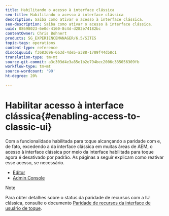 ```yaml
---
title: Habilitando o acesso à interface clássica
seo-title: Habilitando o acesso à interface clássica
description: Saiba como ativar o acesso à interface clássica.
seo-description: Saiba como ativar o acesso à interface clássica.
uuid: 08698023-6e0d-4160-8c4d-d282e74182bc
contentOwner: Chris Bohnert
products: SG_EXPERIENCEMANAGER/6.5/SITES
topic-tags: operations
content-type: reference
discoiquuid: f3683696-663d-4de5-a388-1709f44d58c1
translation-type: tm+mt
source-git-commit: a3c303d4e3a85e1b2e794bec2006c335056309fb
workflow-type: tm+mt
source-wordcount: '99'
ht-degree: 20%

---
```



# Habilitar acesso à interface clássica{#enabling-access-to-classic-ui}

Com a funcionalidade habilitada para toque alcançando a paridade com e, de fato, excedendo a da interface clássica em muitas áreas de AEM, o acesso à interface clássica por meio da interface habilitada para toque agora é desativado por padrão. As páginas a seguir explicam como reativar esse acesso, se necessário.

* [Editor](/help/sites-administering/enable-classic-ui-editor.md)
* [Admin Console](/help/sites-administering/enable-classic-ui-admin.md)

>[!NOTE]
>
>Para obter detalhes sobre o status da paridade de recursos com a IU clássica, consulte o documento [Paridade de recursos da interface de usuário de toque](/help/release-notes/touch-ui-features-status.md).


